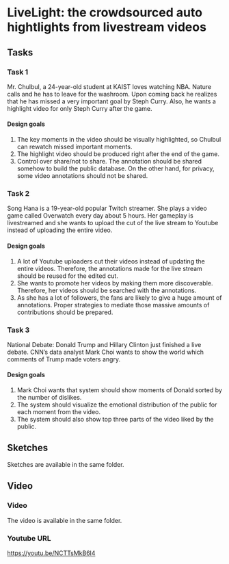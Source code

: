 # LiveLight: the crowdsourced auto hightlights from livestream videos

## Tasks

### Task 1 

Mr. Chulbul, a 24-year-old student at KAIST loves watching NBA. Nature calls and he has to leave for the washroom. Upon coming back he realizes that he has missed a very important goal by Steph Curry. Also, he wants a highlight video for only Steph Curry after the game.

#### Design goals

1. The key moments in the video should be visually highlighted, so Chulbul can rewatch missed important moments.
1. The highlight video should be produced right after the end of the game.
1. Control over share/not to share. The annotation should be shared somehow to build the public database. On the other hand, for privacy, some video annotations should not be shared.

### Task 2

Song Hana is a 19-year-old popular Twitch streamer. She plays a video game called Overwatch every day about 5 hours. Her gameplay is livestreamed and she wants to upload the cut of the live stream to Youtube instead of uploading the entire video.

#### Design goals

1. A lot of Youtube uploaders cut their videos instead of updating the entire videos. Therefore, the annotations made for the live stream should be reused for the edited cut.
1. She wants to promote her videos by making them more discoverable. Therefore, her videos should be searched with the annotations.
1. As she has a lot of followers, the fans are likely to give a huge amount of annotations. Proper strategies to mediate those massive amounts of contributions should be prepared.

### Task 3

National Debate: Donald Trump and Hillary Clinton just finished a live debate. CNN’s data analyst Mark Choi wants to show the world which comments of Trump made voters angry.

#### Design goals

1. Mark Choi wants that system should show moments of Donald sorted by the number of dislikes.
1. The system should visualize the emotional distribution of the public for each moment from the video.
1. The system should also show top three parts of the video liked by the public.


## Sketches

Sketches are available in the same folder.

## Video

### Video

The video is available in the same folder.

### Youtube URL
https://youtu.be/NCTTsMkB6l4
